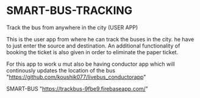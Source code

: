 # SMART-BUS-TRACKING
Track the bus from anywhere in the city (USER APP)


This is the user app from where he can track the buses in the city. he have to just enter the source and destination.
An additional functionality of booking the ticket is also given in order to eliminate the paper ticket. 

For this app to work u mut also be having conductor app which will continously updates the location of the bus
"https://github.com/koushik077/livebus_conductorapp"

SMART-BUS 
"https://trackbus-9fbe9.firebaseapp.com/"
